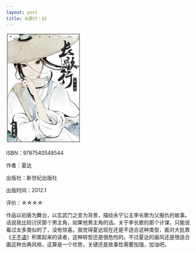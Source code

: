 ```yaml
---
layout: post
title: 长歌行：01
---
```

<img class="cover" title="9787540548544" src="/images/2012/02/9787540548544-204x300.jpg" alt="长歌行：01" width="204" height="300" />

ISBN：9787540548544

作者：夏达

出版社：新世纪出版社

出版时间：2012.1

评价：☆☆☆☆

作品以初唐为舞台，以玄武门之变为背景，描绘永宁公主李长歌为父报仇的故事。话说我比较讨厌那个男主角，如果他男主角的话。关于李长歌的那个计谋，只能说看过太多类似的了，没有惊喜。我觉得夏达现在还是不适合这种类型，面对大批靠《<a href="http://book.douban.com/series/6399" target="_blank">子不语</a>》积累起来的读者，这种转型还是很危险的。不过夏达的画风还是很适合画这种古典风格，这算是一个优势，关键还是故事性需要加强，加油吧。
